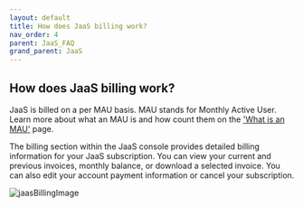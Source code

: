 ```yaml
---
layout: default
title: How does JaaS billing work?
nav_order: 4
parent: JaaS_FAQ
grand_parent: JaaS
---
```


## How does JaaS billing work?

JaaS is billed on a per MAU basis.  MAU stands for Monthly Active User.
Learn more about what an MAU is and how count them on the ['What is an MAU'](/cpaas-wiki/jaas/faq_what_is_mau.md) page.  

The billing section within the JaaS console provides detailed billing information for your JaaS subscription. You can view your current and previous invoices, monthly balance, or download a selected invoice. You can also edit your account payment information or cancel your subscription.

![jaasBillingImage](/cpaas-wiki/image_assets/jaas/jaas_billing.png)
